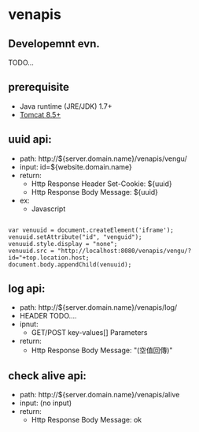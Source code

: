 # venapis

## Developemnt evn.
TODO...

## prerequisite
* Java runtime (JRE/JDK) 1.7+
* [Tomcat 8.5+](https://tomcat.apache.org/download-80.cgi)

## uuid api:
 * path: http://${server.domain.name}/venapis/vengu/
 * input: id=${website.domain.name}
 * return: 
   * Http Response Header Set-Cookie: ${uuid} 
   * Http Response Body Message: ${uuid}
 * ex:
   * Javascript
<pre><code>
var venuuid = document.createElement('iframe');
venuuid.setAttribute("id", "venguid");
venuuid.style.display = "none";
venuuid.src = "http://localhost:8080/venapis/vengu/?id="+top.location.host;
document.body.appendChild(venuuid);	
</code></pre>

## log api:
 * path: http://${server.domain.name}/venapis/log/
 * HEADER TODO....
 * ipnut:
   * GET/POST key-values[] Parameters
 * return:
   * Http Response Body Message: "(空值回傳)"

## check alive api:
 * path: http://${server.domain.name}/venapis/alive
 * input: (no input)
 * return:
   * Http Response Body Message: ok
